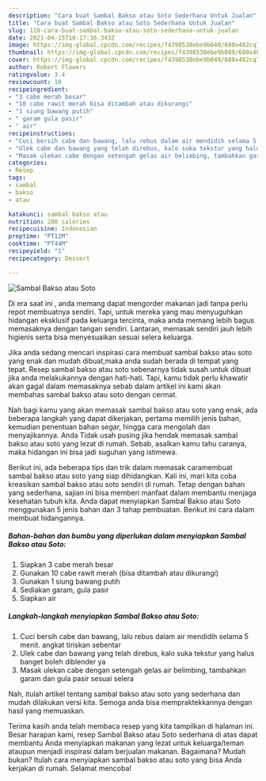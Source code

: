 ```yaml
---
description: "Cara buat Sambal Bakso atau Soto Sederhana Untuk Jualan"
title: "Cara buat Sambal Bakso atau Soto Sederhana Untuk Jualan"
slug: 118-cara-buat-sambal-bakso-atau-soto-sederhana-untuk-jualan
date: 2021-04-15T10:17:16.343Z
image: https://img-global.cpcdn.com/recipes/f4398538ebe9b049/680x482cq70/sambal-bakso-atau-soto-foto-resep-utama.jpg
thumbnail: https://img-global.cpcdn.com/recipes/f4398538ebe9b049/680x482cq70/sambal-bakso-atau-soto-foto-resep-utama.jpg
cover: https://img-global.cpcdn.com/recipes/f4398538ebe9b049/680x482cq70/sambal-bakso-atau-soto-foto-resep-utama.jpg
author: Robert Flowers
ratingvalue: 3.4
reviewcount: 10
recipeingredient:
- "3 cabe merah besar"
- "10 cabe rawit merah bisa ditambah atau dikurangi"
- "1 siung bawang putih"
- " garam gula pasir"
- " air"
recipeinstructions:
- "Cuci bersih cabe dan bawang, lalu rebus dalam air mendidih selama 5 menit. angkat tiriskan sebentar"
- "Ulek cabe dan bawang yang telah direbus, kalo suka tekstur yang halus banget boleh diblender ya"
- "Masak ulekan cabe dengan setengah gelas air belimbing, tambahkan garam dan gula pasir sesuai selera"
categories:
- Resep
tags:
- sambal
- bakso
- atau

katakunci: sambal bakso atau 
nutrition: 208 calories
recipecuisine: Indonesian
preptime: "PT12M"
cooktime: "PT44M"
recipeyield: "1"
recipecategory: Dessert

---
```



![Sambal Bakso atau Soto](https://img-global.cpcdn.com/recipes/f4398538ebe9b049/680x482cq70/sambal-bakso-atau-soto-foto-resep-utama.jpg)

Di era  saat ini , anda memang dapat mengorder makanan jadi tanpa perlu repot membuatnya sendiri. Tapi, untuk mereka yang mau menyuguhkan hidangan eksklusif pada keluarga tercinta, maka anda memang lebih bagus memasaknya dengan tangan sendiri. Lantaran, memasak sendiri jauh lebih higienis serta bisa menyesuaikan sesuai selera keluarga.

Jika anda sedang mencari inspirasi cara membuat sambal bakso atau soto yang enak dan mudah dibuat,maka anda sudah berada di tempat yang tepat. Resep sambal bakso atau soto  sebenarnya tidak susah untuk dibuat jika anda melakukannya dengan hati-hati. Tapi, kamu tidak perlu khawatir akan gagal dalam memasaknya 
sebab dalam artikel ini kami akan membahas sambal bakso atau soto dengan cermat.  



Nah bagi kamu yang akan memasak sambal bakso atau soto yang enak, ada beberapa langkah yang dapat dikerjakan, pertama memilih jenis bahan, kemudian penentuan bahan segar, hingga cara mengolah dan menyajikannya. Anda Tidak usah pusing jika hendak memasak sambal bakso atau soto yang lezat di rumah. Sebab, asalkan kamu  tahu caranya, maka hidangan ini bisa jadi suguhan yang istimewa.

Berikut ini, ada beberapa tips dan trik dalam memasak caramembuat sambal bakso atau soto yang siap dihidangkan. Kali ini, mari kita coba kreasikan sambal bakso atau soto sendiri di rumah. Tetap dengan bahan yang sederhana, sajian ini bisa memberi manfaat dalam membantu menjaga kesehatan tubuh kita. Anda dapat menyiapkan Sambal Bakso atau Soto menggunakan 5 jenis bahan dan 3 tahap pembuatan. Berikut ini cara dalam membuat hidangannya.

<!--inarticleads1-->

##### Bahan-bahan dan bumbu yang diperlukan dalam menyiapkan Sambal Bakso atau Soto:

1. Siapkan 3 cabe merah besar
1. Gunakan 10 cabe rawit merah (bisa ditambah atau dikurangi)
1. Gunakan 1 siung bawang putih
1. Sediakan  garam, gula pasir
1. Siapkan  air




<!--inarticleads2-->

##### Langkah-langkah menyiapkan Sambal Bakso atau Soto:

1. Cuci bersih cabe dan bawang, lalu rebus dalam air mendidih selama 5 menit. angkat tiriskan sebentar
1. Ulek cabe dan bawang yang telah direbus, kalo suka tekstur yang halus banget boleh diblender ya
1. Masak ulekan cabe dengan setengah gelas air belimbing, tambahkan garam dan gula pasir sesuai selera




Nah, itulah artikel tentang  sambal bakso atau soto  yang sederhana dan mudah dilakukan versi kita. Semoga anda bisa mempraktekkannya dengan hasil yang memuaskan. 

Terima kasih anda telah membaca resep yang kita tampilkan di halaman ini. Besar harapan kami, resep  Sambal Bakso atau Soto sederhana di atas dapat membantu Anda menyiapkan makanan yang lezat untuk keluarga/teman ataupun menjadi inspirasi dalam berjualan makanan. Bagaimana? Mudah bukan? Itulah cara menyiapkan sambal bakso atau soto yang bisa Anda kerjakan di rumah. Selamat mencoba!

